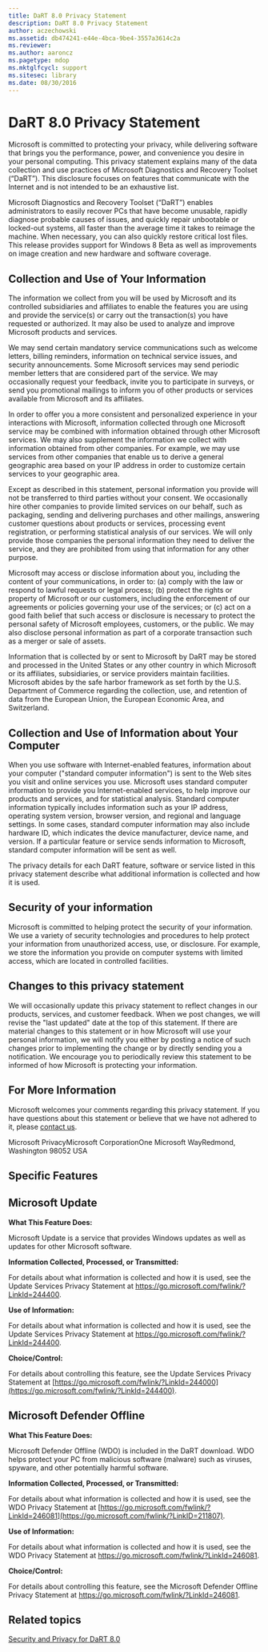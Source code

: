 ```yaml
---
title: DaRT 8.0 Privacy Statement
description: DaRT 8.0 Privacy Statement
author: aczechowski
ms.assetid: db474241-e44e-4bca-9be4-3557a3614c2a
ms.reviewer:
ms.author: aaroncz
ms.pagetype: mdop
ms.mktglfcycl: support
ms.sitesec: library
ms.date: 08/30/2016
---
```



# DaRT 8.0 Privacy Statement


Microsoft is committed to protecting your privacy, while delivering software that brings you the performance, power, and convenience you desire in your personal computing. This privacy statement explains many of the data collection and use practices of Microsoft Diagnostics and Recovery Toolset (“DaRT”). This disclosure focuses on features that communicate with the Internet and is not intended to be an exhaustive list.

Microsoft Diagnostics and Recovery Toolset (“DaRT”) enables administrators to easily recover PCs that have become unusable, rapidly diagnose probable causes of issues, and quickly repair unbootable or locked-out systems, all faster than the average time it takes to reimage the machine. When necessary, you can also quickly restore critical lost files. This release provides support for Windows 8 Beta as well as improvements on image creation and new hardware and software coverage.

## Collection and Use of Your Information


The information we collect from you will be used by Microsoft and its controlled subsidiaries and affiliates to enable the features you are using and provide the service(s) or carry out the transaction(s) you have requested or authorized. It may also be used to analyze and improve Microsoft products and services.

We may send certain mandatory service communications such as welcome letters, billing reminders, information on technical service issues, and security announcements. Some Microsoft services may send periodic member letters that are considered part of the service. We may occasionally request your feedback, invite you to participate in surveys, or send you promotional mailings to inform you of other products or services available from Microsoft and its affiliates.

In order to offer you a more consistent and personalized experience in your interactions with Microsoft, information collected through one Microsoft service may be combined with information obtained through other Microsoft services. We may also supplement the information we collect with information obtained from other companies. For example, we may use services from other companies that enable us to derive a general geographic area based on your IP address in order to customize certain services to your geographic area.

Except as described in this statement, personal information you provide will not be transferred to third parties without your consent. We occasionally hire other companies to provide limited services on our behalf, such as packaging, sending and delivering purchases and other mailings, answering customer questions about products or services, processing event registration, or performing statistical analysis of our services. We will only provide those companies the personal information they need to deliver the service, and they are prohibited from using that information for any other purpose.

Microsoft may access or disclose information about you, including the content of your communications, in order to: (a) comply with the law or respond to lawful requests or legal process; (b) protect the rights or property of Microsoft or our customers, including the enforcement of our agreements or policies governing your use of the services; or (c) act on a good faith belief that such access or disclosure is necessary to protect the personal safety of Microsoft employees, customers, or the public. We may also disclose personal information as part of a corporate transaction such as a merger or sale of assets.

Information that is collected by or sent to Microsoft by DaRT may be stored and processed in the United States or any other country in which Microsoft or its affiliates, subsidiaries, or service providers maintain facilities. Microsoft abides by the safe harbor framework as set forth by the U.S. Department of Commerce regarding the collection, use, and retention of data from the European Union, the European Economic Area, and Switzerland.

## Collection and Use of Information about Your Computer


When you use software with Internet-enabled features, information about your computer ("standard computer information") is sent to the Web sites you visit and online services you use. Microsoft uses standard computer information to provide you Internet-enabled services, to help improve our products and services, and for statistical analysis. Standard computer information typically includes information such as your IP address, operating system version, browser version, and regional and language settings. In some cases, standard computer information may also include hardware ID, which indicates the device manufacturer, device name, and version. If a particular feature or service sends information to Microsoft, standard computer information will be sent as well.

The privacy details for each DaRT feature, software or service listed in this privacy statement describe what additional information is collected and how it is used.

## Security of your information


Microsoft is committed to helping protect the security of your information. We use a variety of security technologies and procedures to help protect your information from unauthorized access, use, or disclosure. For example, we store the information you provide on computer systems with limited access, which are located in controlled facilities.

## Changes to this privacy statement


We will occasionally update this privacy statement to reflect changes in our products, services, and customer feedback. When we post changes, we will revise the "last updated" date at the top of this statement. If there are material changes to this statement or in how Microsoft will use your personal information, we will notify you either by posting a notice of such changes prior to implementing the change or by directly sending you a notification. We encourage you to periodically review this statement to be informed of how Microsoft is protecting your information.

## For More Information


Microsoft welcomes your comments regarding this privacy statement. If you have questions about this statement or believe that we have not adhered to it, please [contact us](https://go.microsoft.com/fwlink/?LinkID=245853).

Microsoft PrivacyMicrosoft CorporationOne Microsoft WayRedmond, Washington 98052 USA

## Specific Features


## Microsoft Update


**What This Feature Does:**

Microsoft Update is a service that provides Windows updates as well as updates for other Microsoft software.

**Information Collected, Processed, or Transmitted:**

For details about what information is collected and how it is used, see the Update Services Privacy Statement at <https://go.microsoft.com/fwlink/?LinkId=244400>.

**Use of Information:**

For details about what information is collected and how it is used, see the Update Services Privacy Statement at <https://go.microsoft.com/fwlink/?LinkId=244400>.

**Choice/Control:**

For details about controlling this feature, see the Update Services Privacy Statement at [https://go.microsoft.com/fwlink/?LinkId=244000](https://go.microsoft.com/fwlink/?LinkId=244400).

## Microsoft Defender Offline


**What This Feature Does:**

Microsoft Defender Offline (WDO) is included in the DaRT download. WDO helps protect your PC from malicious software (malware) such as viruses, spyware, and other potentially harmful software.

**Information Collected, Processed, or Transmitted:**

For details about what information is collected and how it is used, see the WDO Privacy Statement at [https://go.microsoft.com/fwlink/?LinkId=246081](https://go.microsoft.com/fwlink/?LinkID=211807).

**Use of Information:**

For details about what information is collected and how it is used, see the WDO Privacy Statement at <https://go.microsoft.com/fwlink/?LinkId=246081>.

**Choice/Control:**

For details about controlling this feature, see the Microsoft Defender Offline Privacy Statement at <https://go.microsoft.com/fwlink/?LinkId=246081>.

## Related topics


[Security and Privacy for DaRT 8.0](security-and-privacy-for-dart-80-dart-8.md)

 

 





